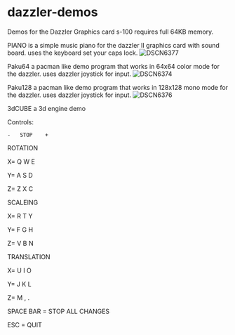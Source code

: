 # dazzler-demos
Demos for the Dazzler Graphics card s-100 requires full 64KB memory.

PIANO is a simple music piano for the dazzler II graphics card with sound board. 
uses the keyboard set your caps lock.
![DSCN6377](https://github.com/user-attachments/assets/2a19aa70-50e3-4426-a6df-ccf911c251b7)


Paku64 a pacman like demo program that works in 64x64 color mode for the dazzler. uses dazzler joystick for input.
![DSCN6374](https://github.com/user-attachments/assets/17534cd6-5281-4227-ba2d-7c83a974e4d4)

Paku128 a pacman like demo program that works in 128x128 mono mode for the dazzler. uses dazzler joystick for input.
![DSCN6376](https://github.com/user-attachments/assets/3e9f7ad0-e28f-4449-821d-7123282c84f3)

3dCUBE a 3d engine demo

Controls:

	-	STOP	+

 ROTATION

X=		Q	W	E

Y=		A	S	D

Z=		Z	X	C

 SCALEING

X=		R	T	Y

Y=		F	G	H

Z=		V	B	N

 TRANSLATION

X=		U	I	O

Y=		J	K	L

Z=		M	,	.

SPACE BAR	=	STOP ALL CHANGES

ESC		=	QUIT
